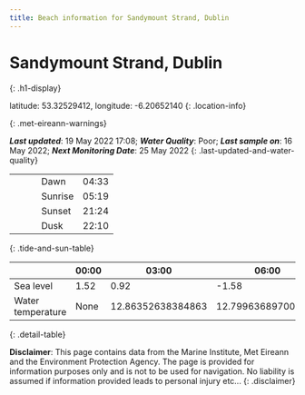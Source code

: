 ```yaml
---
title: Beach information for Sandymount Strand, Dublin
---
```

# Sandymount Strand, Dublin 
{: .h1-display}

latitude: 53.32529412, longitude: -6.20652140
{: .location-info}


{: .met-eireann-warnings}

___Last updated___: 19 May 2022 17:08; ___Water Quality___: Poor;
___Last sample on___: 16 May 2022; ___Next Monitoring Date___: 25 May 2022
{: .last-updated-and-water-quality}

|   |   |   |   |   |
|---|---|---|---|---|
|   |   |   | Dawn  | 04:33 |
|   |   |   | Sunrise  | 05:19 |
|   |   |   | Sunset  | 21:24 |
|   |   |   | Dusk  | 22:10 |
{: .tide-and-sun-table}

<div></div>

| | 00:00 | 03:00 | 06:00 | 09:00 | 12:00 | 15:00 | 18:00 | 21:00 |
|---|---|---|---|---|---|---|---|---|
| Sea level | 1.52 | 0.92 | -1.58 | -1.02| 1.04 | 1.01 | -1.18 | -0.95 |
| Water temperature | None | 12.86352638384863 | 12.799636897002747 | 12.799731890778498 | 13.080122007137627 | 13.348317103803012 | 13.499573333781711 | 13.347757987536246 |
{: .detail-table}

__Disclaimer__: This page contains data from the Marine Institute,
Met Eireann and the Environment Protection Agency. The page is provided for
information purposes only and is not to be used for navigation. No liability
is assumed if information provided leads to personal injury etc...
{: .disclaimer}